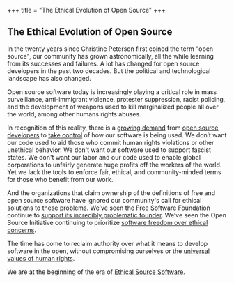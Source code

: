 +++
title = "The Ethical Evolution of Open Source"
+++

## The Ethical Evolution of Open Source

In the twenty years since Christine Peterson first coined the term "open source", our community has grown astronomically, all the while learning from its successes and failures. A lot has changed for open source developers in the past two decades. But the political and technological landscape has also changed.

Open source software today is increasingly playing a critical role in mass surveillance, anti-immigrant violence, protester suppression, racist policing, and the development of weapons used to kill marginalized people all over the world, among other humans rights abuses.  

In recognition of this reality, there is a [growing demand](https://mijente.net/notechforice/) from [open source developers](https://www.wired.com/story/open-source-license-requires-users-do-no-harm/amp) to [take control](https://www.zdnet.com/article/developer-takes-down-ruby-library-after-he-finds-out-ice-was-using-it/) of how our software is being used. We don’t want our code used to aid those who commit human rights violations or other unethical behavior. We don't want our software used to support fascist states. We don't want our labor and our code used to enable global corporations to unfairly generate huge profits off the workers of the world. Yet we lack the tools to enforce fair, ethical, and community-minded terms for those who benefit from our work.

And the organizations that claim ownership of the definitions of free and open source software have ignored our community's call for ethical solutions to these problems. We’ve seen the Free Software Foundation continue to [support its incredibly problematic founder](https://identi.ca/lxoliva/note/10dsqBaMTqKonl898d_U-w). We’ve seen the Open Source Initiative continuing to prioritize [software freedom over ethical concerns](https://opensource.org/faq#evil).

The time has come to reclaim authority over what it means to develop software in the open, without compromising ourselves or the [universal values of human rights](https://www.un.org/en/universal-declaration-human-rights/).

We are at the beginning of the era of [Ethical Source Software](/definition/).

